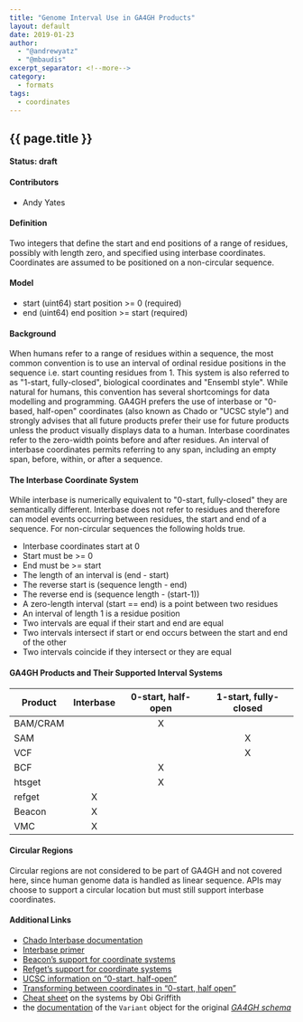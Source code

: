 ```yaml
---
title: "Genome Interval Use in GA4GH Products"
layout: default
date: 2019-01-23
author: 
  - "@andrewyatz"
  - "@mbaudis"
excerpt_separator: <!--more-->
category:
  - formats
tags:
  - coordinates
---
```


## {{ page.title }}

#### Status: __draft__

#### Contributors

* Andy Yates

#### Definition

Two integers that define the start and end positions of a range of residues, possibly with length zero, and specified using interbase coordinates. Coordinates are assumed to be positioned on a non-circular sequence.

<!--more-->

#### Model

* start (uint64) start position >= 0 (required)
* end (uint64) end position >= start (required)

#### Background

When humans refer to a range of residues within a sequence, the most common convention is to use an interval of ordinal residue positions in the sequence i.e. start counting residues from 1. This system is also referred to as "1-start, fully-closed", biological coordinates and "Ensembl style". While natural for humans, this convention has several shortcomings for data modelling and programming. GA4GH prefers the use of interbase or "0-based, half-open" coordinates (also known as Chado or "UCSC style") and strongly advises that all future products prefer their use for future products unless the product visually displays data to a human. Interbase coordinates refer to the zero-width points before and after residues. An interval of interbase coordinates permits referring to any span, including an empty span, before, within, or after a sequence.

#### The Interbase Coordinate System

While interbase is numerically equivalent to "0-start, fully-closed" they are semantically different. Interbase does not refer to residues and therefore can model events occurring between residues, the start and end of a sequence. For non-circular sequences the following holds true.

* Interbase coordinates start at 0
* Start must be >= 0
* End must be >= start 
* The length of an interval is (end - start)
* The reverse start is (sequence length - end)
* The reverse end is (sequence length - (start-1))
* A zero-length interval (start == end) is a point between two residues
* An interval of length 1 is a residue position
* Two intervals are equal if their start and end are equal
* Two intervals intersect if start or end occurs between the start and end of the other
* Two intervals coincide if they intersect or they are equal

#### GA4GH Products and Their Supported Interval Systems

| Product | Interbase | 0-start, half-open | 1-start, fully-closed |
 | --- | :---: | :---: | :---: |
| BAM/CRAM |  | X |  | 
| SAM |  |  | X | 
| VCF |  |  | X | 
| BCF |  | X |  | 
| htsget |  | X |  | 
| refget | X |  |  | 
| Beacon | X |  |  | 
| VMC | X |  |  | 

#### Circular Regions
Circular regions are not considered to be part of GA4GH and not covered here, since human genome data is handled as linear sequence. APIs may choose to support a circular location but must still support interbase coordinates.

#### Additional Links

* [Chado Interbase documentation](http://gmod.org/wiki/Introduction_to_Chado#Interbase_Coordinates)
* [Interbase primer](http://bergmanlab.genetics.uga.edu/?p=36) 
* [Beacon’s support for coordinate systems](https://github.com/ga4gh-beacon/specification/issues/251)
* [Refget’s support for coordinate systems](https://github.com/samtools/hts-specs/pull/327#issuecomment-411458808)
* [UCSC information on “0-start, half-open”](http://genome.ucsc.edu/blog/the-ucsc-genome-browser-coordinate-counting-systems/)
* [Transforming between coordinates in “0-start, half open”](http://genomewiki.ucsc.edu/index.php/Coordinate_Transforms)
* [Cheat sheet](https://www.biostars.org/p/84686/) on the systems by Obi Griffith
* the [documentation](https://ga4gh-schemas.readthedocs.io/en/latest/schemas/variants.proto.html#protobuf.Variant) of the `Variant` object for the original [_GA4GH schema_](https://github.com/ga4gh/ga4gh-schemas)
